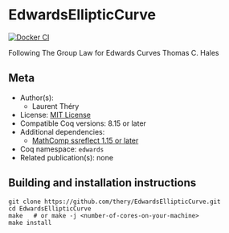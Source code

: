 <!---
This file was generated from `meta.yml`, please do not edit manually.
Follow the instructions on https://github.com/coq-community/templates to regenerate.
--->
# EdwardsEllipticCurve

[![Docker CI][docker-action-shield]][docker-action-link]

[docker-action-shield]: https://github.com/thery/EdwardsEllipticCurve/workflows/Docker%20CI/badge.svg?branch=master
[docker-action-link]: https://github.com/thery/EdwardsEllipticCurve/actions?query=workflow:"Docker%20CI"





Following The Group Law for Edwards Curves Thomas C. Hales

## Meta

- Author(s):
  - Laurent Théry
- License: [MIT License](LICENSE)
- Compatible Coq versions: 8.15 or later
- Additional dependencies:
  - [MathComp ssreflect 1.15 or later](https://math-comp.github.io)
- Coq namespace: `edwards`
- Related publication(s): none

## Building and installation instructions

``` shell
git clone https://github.com/thery/EdwardsEllipticCurve.git
cd EdwardsEllipticCurve
make   # or make -j <number-of-cores-on-your-machine> 
make install
```



